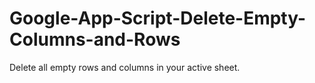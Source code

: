 # Google-App-Script-Delete-Empty-Columns-and-Rows

Delete all empty rows and columns in your active sheet.
